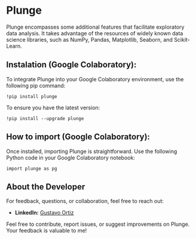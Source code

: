 # Plunge

Plunge encompasses some additional features that facilitate exploratory data analysis. It takes advantage of the resources of widely known data science libraries, such as NumPy, Pandas, Matplotlib, Seaborn, and Scikit-Learn.

## Instalation (Google Colaboratory):
To integrate Plunge into your Google Colaboratory environment, use the following pip command:
```
!pip install plunge
```

To ensure you have the latest version:
```
!pip install --upgrade plunge
```

## How to import (Google Colaboratory):
Once installed, importing Plunge is straightforward. Use the following Python code in your Google Colaboratory notebook:
```
import plunge as pg
```

## About the Developer
For feedback, questions, or collaboration, feel free to reach out:

- **LinkedIn:** [Gustavo Ortiz](https://www.linkedin.com/in/gstvortiz/)

Feel free to contribute, report issues, or suggest improvements on Plunge. Your feedback is valuable to me!
